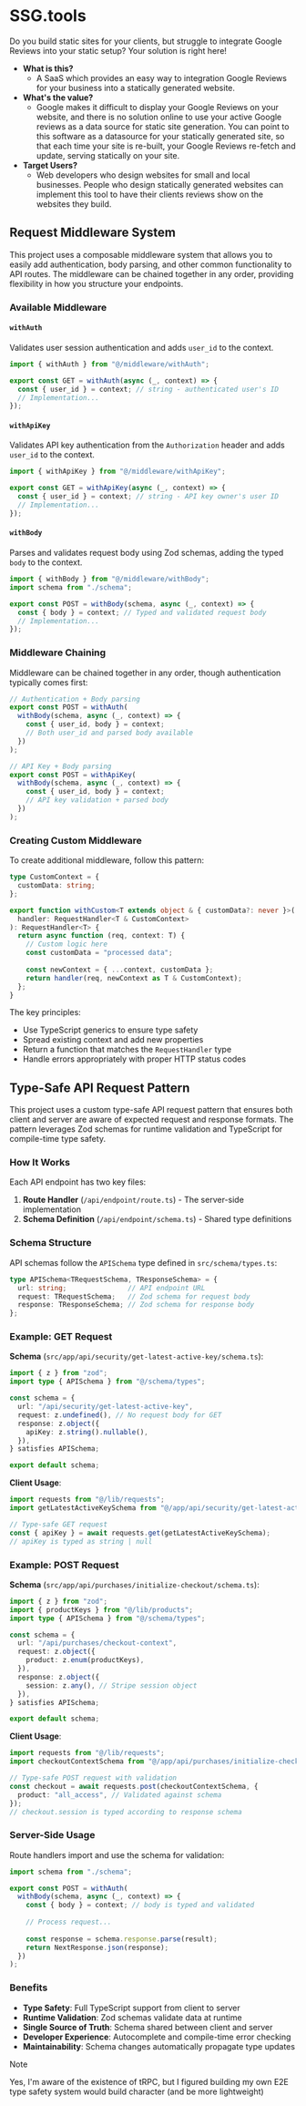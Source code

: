 # SSG.tools
Do you build static sites for your clients, but struggle to integrate Google Reviews into your static setup? Your solution is right here!

- **What is this?**
	- A SaaS which provides an easy way to integration Google Reviews for your business into a statically generated website. 
- **What's the value?**
	- Google makes it difficult to display your Google Reviews on your website, and there is no solution online to use your active Google reviews as a data source for static site generation. You can point to this software as a datasource for your statically generated site, so that each time your site is re-built, your Google Reviews re-fetch and update, serving statically on your site.
- **Target Users?**
	- Web developers who design websites for small and local businesses. People who design statically generated websites can implement this tool to have their clients reviews show on the websites they build.


## Request Middleware System

This project uses a composable middleware system that allows you to easily add authentication, body parsing, and other common functionality to API routes. The middleware can be chained together in any order, providing flexibility in how you structure your endpoints.

### Available Middleware

#### `withAuth`
Validates user session authentication and adds `user_id` to the context.

```typescript
import { withAuth } from "@/middleware/withAuth";

export const GET = withAuth(async (_, context) => {
  const { user_id } = context; // string - authenticated user's ID
  // Implementation...
});
```

#### `withApiKey`
Validates API key authentication from the `Authorization` header and adds `user_id` to the context.

```typescript
import { withApiKey } from "@/middleware/withApiKey";

export const GET = withApiKey(async (_, context) => {
  const { user_id } = context; // string - API key owner's user ID
  // Implementation...
});
```

#### `withBody`
Parses and validates request body using Zod schemas, adding the typed `body` to the context.

```typescript
import { withBody } from "@/middleware/withBody";
import schema from "./schema";

export const POST = withBody(schema, async (_, context) => {
  const { body } = context; // Typed and validated request body
  // Implementation...
});
```

### Middleware Chaining

Middleware can be chained together in any order, though authentication typically comes first:

```typescript
// Authentication + Body parsing
export const POST = withAuth(
  withBody(schema, async (_, context) => {
    const { user_id, body } = context;
    // Both user_id and parsed body available
  })
);

// API Key + Body parsing
export const POST = withApiKey(
  withBody(schema, async (_, context) => {
    const { user_id, body } = context;
    // API key validation + parsed body
  })
);
```

### Creating Custom Middleware

To create additional middleware, follow this pattern:

```typescript
type CustomContext = {
  customData: string;
};

export function withCustom<T extends object & { customData?: never }>(
  handler: RequestHandler<T & CustomContext>
): RequestHandler<T> {
  return async function (req, context: T) {
    // Custom logic here
    const customData = "processed data";
    
    const newContext = { ...context, customData };
    return handler(req, newContext as T & CustomContext);
  };
}
```

The key principles:
- Use TypeScript generics to ensure type safety
- Spread existing context and add new properties
- Return a function that matches the `RequestHandler` type
- Handle errors appropriately with proper HTTP status codes

## Type-Safe API Request Pattern

This project uses a custom type-safe API request pattern that ensures both client and server are aware of expected request and response formats. The pattern leverages Zod schemas for runtime validation and TypeScript for compile-time type safety.

### How It Works

Each API endpoint has two key files:
1. **Route Handler** (`/api/endpoint/route.ts`) - The server-side implementation
2. **Schema Definition** (`/api/endpoint/schema.ts`) - Shared type definitions

### Schema Structure

API schemas follow the `APISchema` type defined in `src/schema/types.ts`:

```typescript
type APISchema<TRequestSchema, TResponseSchema> = {
  url: string;               // API endpoint URL
  request: TRequestSchema;   // Zod schema for request body
  response: TResponseSchema; // Zod schema for response body
};
```

### Example: GET Request

**Schema** (`src/app/api/security/get-latest-active-key/schema.ts`):
```typescript
import { z } from "zod";
import type { APISchema } from "@/schema/types";

const schema = {
  url: "/api/security/get-latest-active-key",
  request: z.undefined(), // No request body for GET
  response: z.object({
    apiKey: z.string().nullable(),
  }),
} satisfies APISchema;

export default schema;
```

**Client Usage**:
```typescript
import requests from "@/lib/requests";
import getLatestActiveKeySchema from "@/app/api/security/get-latest-active-key/schema";

// Type-safe GET request
const { apiKey } = await requests.get(getLatestActiveKeySchema);
// apiKey is typed as string | null
```

### Example: POST Request

**Schema** (`src/app/api/purchases/initialize-checkout/schema.ts`):
```typescript
import { z } from "zod";
import { productKeys } from "@/lib/products";
import type { APISchema } from "@/schema/types";

const schema = {
  url: "/api/purchases/checkout-context",
  request: z.object({
    product: z.enum(productKeys),
  }),
  response: z.object({
    session: z.any(), // Stripe session object
  }),
} satisfies APISchema;

export default schema;
```

**Client Usage**:
```typescript
import requests from "@/lib/requests";
import checkoutContextSchema from "@/app/api/purchases/initialize-checkout/schema";

// Type-safe POST request with validation
const checkout = await requests.post(checkoutContextSchema, {
  product: "all_access", // Validated against schema
});
// checkout.session is typed according to response schema
```

### Server-Side Usage

Route handlers import and use the schema for validation:

```typescript
import schema from "./schema";

export const POST = withAuth(
  withBody(schema, async (_, context) => {
    const { body } = context; // body is typed and validated
    
    // Process request...
    
    const response = schema.response.parse(result);
    return NextResponse.json(response);
  })
);
```

### Benefits

- **Type Safety**: Full TypeScript support from client to server
- **Runtime Validation**: Zod schemas validate data at runtime
- **Single Source of Truth**: Schema shared between client and server
- **Developer Experience**: Autocomplete and compile-time error checking
- **Maintainability**: Schema changes automatically propagate type updates

> [!NOTE]
> Yes, I'm aware of the existence of tRPC, but I figured building my own E2E type safety system would build character (and be more lightweight)
